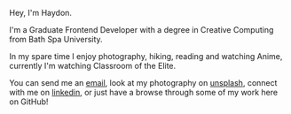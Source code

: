 Hey, I'm Haydon.

I'm a Graduate Frontend Developer with a degree in Creative Computing from Bath Spa University.

In my spare time I enjoy photography, hiking, reading and watching Anime, currently I'm watching Classroom of the Elite.

You can send me an [email](mailto:haydon.curteis-lateo@outlook.com), look at my photography on [unsplash](https://unsplash.com/@hayhaydz), connect with me on [linkedin](https://www.linkedin.com/in/hayhaydz/), or just have a browse through some of my work here on GitHub!
